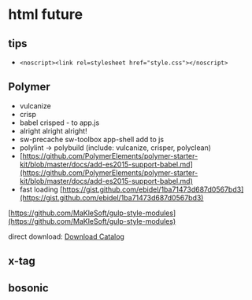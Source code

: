 # html future
## tips
- `<noscript><link rel=stylesheet href="style.css"></noscript>`

## Polymer
- vulcanize
- crisp
- babel crisped - to app.js
- alright alright alright!
- sw-precache sw-toolbox app-shell add to js
- polylint -> polybuild (include: vulcanize, crisper, polyclean)
- [https://github.com/PolymerElements/polymer-starter-kit/blob/master/docs/add-es2015-support-babel.md](https://github.com/PolymerElements/polymer-starter-kit/blob/master/docs/add-es2015-support-babel.md)
- fast loading [https://gist.github.com/ebidel/1ba71473d687d0567bd3](https://gist.github.com/ebidel/1ba71473d687d0567bd3)

[https://github.com/MaKleSoft/gulp-style-modules](https://github.com/MaKleSoft/gulp-style-modules)

direct download:
 <a class="" href="http://goo.gl/file.pdf" type="application/octet-stream" download>Download Catalog</a>

## x-tag
## bosonic
